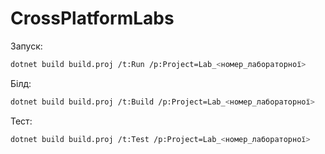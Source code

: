 # CrossPlatformLabs

Запуск:
```bash
dotnet build build.proj /t:Run /p:Project=Lab_<номер_лабораторної>
```

Білд:
```bash
dotnet build build.proj /t:Build /p:Project=Lab_<номер_лабораторної>
```

Тест:
```bash
dotnet build build.proj /t:Test /p:Project=Lab_<номер_лабораторної>
```